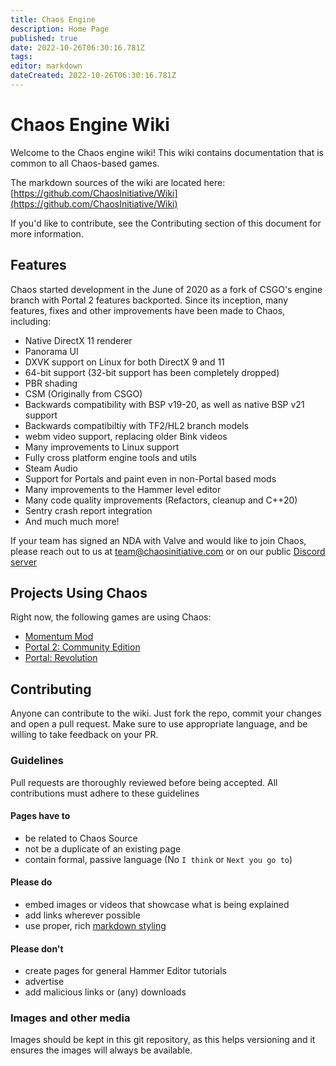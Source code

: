 ```yaml
---
title: Chaos Engine
description: Home Page
published: true
date: 2022-10-26T06:30:16.781Z
tags: 
editor: markdown
dateCreated: 2022-10-26T06:30:16.781Z
---
```


# Chaos Engine Wiki

Welcome to the Chaos engine wiki! This wiki contains documentation that is
common to all Chaos-based games.

The markdown sources of the wiki are located here:
[https://github.com/ChaosInitiative/Wiki](https://github.com/ChaosInitiative/Wiki)

If you'd like to contribute, see the Contributing section of this document for
more information.

## Features

Chaos started development in the June of 2020 as a fork of CSGO's engine branch
with Portal 2 features backported. Since its inception, many features, fixes and
other improvements have been made to Chaos, including:

- Native DirectX 11 renderer
- Panorama UI
- DXVK support on Linux for both DirectX 9 and 11
- 64-bit support (32-bit support has been completely dropped)
- PBR shading
- CSM (Originally from CSGO)
- Backwards compatibility with BSP v19-20, as well as native BSP v21 support
- Backwards compatibiltiy with TF2/HL2 branch models
- webm video support, replacing older Bink videos
- Many improvements to Linux support
- Fully cross platform engine tools and utils
- Steam Audio
- Support for Portals and paint even in non-Portal based mods
- Many improvements to the Hammer level editor
- Many code quality improvements (Refactors, cleanup and C++20)
- Sentry crash report integration
- And much much more!

If your team has signed an NDA with Valve and would like to join Chaos, please
reach out to us at team@chaosinitiative.com or on our public
[Discord server](https://discord.gg/AhkqPBb)

## Projects Using Chaos

Right now, the following games are using Chaos:

- [Momentum Mod](https://momentum-mod.org/)
- [Portal 2: Community Edition](https://portal2communityedition.com/)
- [Portal: Revolution](https://www.moddb.com/mods/portal-revolution-spyce-software)

## Contributing

Anyone can contribute to the wiki. Just fork the repo, commit your changes and
open a pull request. Make sure to use appropriate language, and be willing to
take feedback on your PR.

### Guidelines

Pull requests are thoroughly reviewed before being accepted. All contributions
must adhere to these guidelines

#### Pages have to

- be related to Chaos Source
- not be a duplicate of an existing page
- contain formal, passive language (No `I think` or `Next you go to`)

#### Please do

- embed images or videos that showcase what is being explained
- add links wherever possible
- use proper, rich
  [markdown styling](https://github.com/adam-p/markdown-here/wiki/Markdown-Cheatsheet)

#### Please don't

- create pages for general Hammer Editor tutorials
- advertise
- add malicious links or (any) downloads

### Images and other media

Images should be kept in this git repository, as this helps versioning and it
ensures the images will always be available.
